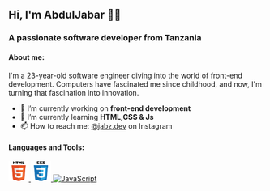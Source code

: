 

<h2 align="left">Hi, I'm AbdulJabar 👋🏾</h2>
<h3 align="left">A passionate software developer from Tanzania </h3>

<h4 align="left">About me:</h4>
<p align="left">
I'm a 23-year-old software engineer diving into the world of front-end development. Computers have fascinated me since childhood, and now, I'm turning that fascination into innovation.
</p>

- 🔭 I’m currently working on **front-end development**
- 🌱 I’m currently learning **HTML,CSS & Js**
- 📫 How to reach me: <a href="https://www.instagram.com/jabs_codes/" target="_blank" rel="noopener noreferrer">@jabz.dev</a> on Instagram

<h4 align="left">Languages and Tools:</h4>
<p align="left"> 
<a href="" target="_blank"> <img src="https://raw.githubusercontent.com/devicons/devicon/master/icons/html5/html5-original-wordmark.svg" alt="html5" width="40" height="40"/> </a> 
<a href="" target="_blank"> <img src="https://raw.githubusercontent.com/devicons/devicon/master/icons/css3/css3-original-wordmark.svg" alt="css3" width="40" height="40"/> </a> 
<a href="" target="_blank"> <img src="https://raw.githubusercontent.com/devicons/devicon/master/icons/JavaScript/JavaScript-original-wordmark.svg" alt="JavaScript" width="40" height="40"/> </a> 
</p>
